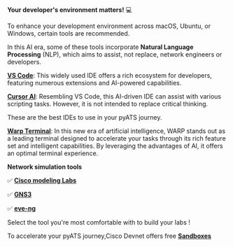 **Your developer's environment matters!**  💻

To enhance your development environment across macOS, Ubuntu, or Windows, certain tools are recommended.

In this AI era, some of these tools incorporate **Natural Language Processing** (NLP), which aims to assist, not replace, network engineers or developers.

[**VS Code**](https://code.visualstudio.com/): This widely used IDE offers a rich ecosystem for developers, featuring numerous extensions and AI-powered capabilities.

[**Cursor AI**](https://www.cursor.com/): Resembling VS Code, this AI-driven IDE can assist with various scripting tasks. However, it is not intended to replace critical thinking.

These are the best IDEs to use in your pyATS journey. 

[**Warp Terminal**](https://www.warp.dev/): In this new era of artificial intelligence, WARP  stands out as a leading terminal designed to accelerate your tasks through its rich feature set and intelligent capabilities. By leveraging the advantages of AI, it offers an optimal terminal experience.

**Network simulation tools** 

✅ [**Cisco modeling Labs**](https://developer.cisco.com/docs/modeling-labs/cml-free/#cisco-modeling-labs---free) 

✅ [**GNS3**](https://gns3.com/software/download) 

✅ [**eve-ng**](https://www.eve-ng.net/)

Select the tool you're most comfortable with to build your labs !


To accelerate your pyATS journey,Cisco Devnet offers free [**Sandboxes**](https://developer.cisco.com/site/sandbox/)

